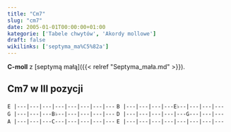 ```yaml
---
title: "Cm7"
slug: "cm7"
date: 2005-01-01T00:00:00+01:00
kategorie: ['Tabele chwytów', 'Akordy mollowe']
draft: false
wikilinks: ['septyma_ma%C5%82a']
---
```

**C-moll** z [septymą małą]({{< relref "Septyma_mała.md" >}}).

## Cm7 w III pozycji

`E |---|---|---|---|---|---|---|---`
`B |---|---|---|---E♭--|---|---|---`
`G |---|---|---B♭--|---|---|---|---`
`D |---|---|---|---|---G---|---|---`
`A |---|---|---C---|---|---|---|---`
`E |---|---|---|---|---|---|---|---`


